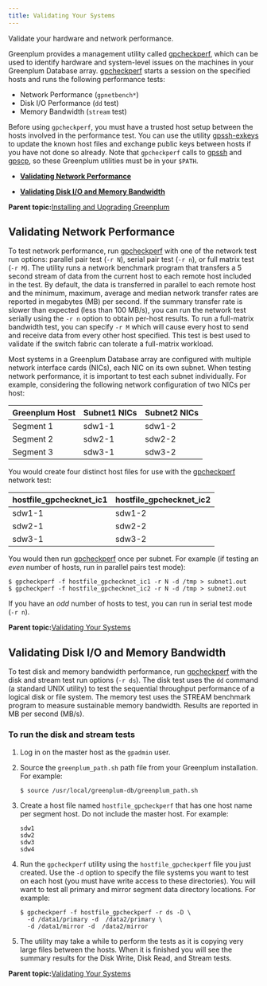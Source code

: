 ```yaml
---
title: Validating Your Systems 
---
```


Validate your hardware and network performance.

Greenplum provides a management utility called [gpcheckperf](../utility_guide/ref/gpcheckperf.html), which can be used to identify hardware and system-level issues on the machines in your Greenplum Database array. [gpcheckperf](../utility_guide/ref/gpcheckperf.html) starts a session on the specified hosts and runs the following performance tests:

-   Network Performance \(`gpnetbench*`\)
-   Disk I/O Performance \(`dd` test\)
-   Memory Bandwidth \(`stream` test\)

Before using `gpcheckperf`, you must have a trusted host setup between the hosts involved in the performance test. You can use the utility [gpssh-exkeys](../utility_guide/ref/gpssh-exkeys.html) to update the known host files and exchange public keys between hosts if you have not done so already. Note that `gpcheckperf` calls to [gpssh](../utility_guide/ref/gpssh.html) and [gpscp](../utility_guide/ref/gpscp.html), so these Greenplum utilities must be in your `$PATH`.

-   **[Validating Network Performance](validate.html)**  

-   **[Validating Disk I/O and Memory Bandwidth](validate.html)**  


**Parent topic:**[Installing and Upgrading Greenplum](install_guide.html)

## <a id="topic4"></a>Validating Network Performance 

To test network performance, run [gpcheckperf](../utility_guide/ref/gpcheckperf.html) with one of the network test run options: parallel pair test \(`-r N`\), serial pair test \(`-r n`\), or full matrix test \(`-r M`\). The utility runs a network benchmark program that transfers a 5 second stream of data from the current host to each remote host included in the test. By default, the data is transferred in parallel to each remote host and the minimum, maximum, average and median network transfer rates are reported in megabytes \(MB\) per second. If the summary transfer rate is slower than expected \(less than 100 MB/s\), you can run the network test serially using the `-r n` option to obtain per-host results. To run a full-matrix bandwidth test, you can specify `-r M` which will cause every host to send and receive data from every other host specified. This test is best used to validate if the switch fabric can tolerate a full-matrix workload.

Most systems in a Greenplum Database array are configured with multiple network interface cards \(NICs\), each NIC on its own subnet. When testing network performance, it is important to test each subnet individually. For example, considering the following network configuration of two NICs per host:

|Greenplum Host|Subnet1 NICs|Subnet2 NICs|
|--------------|------------|------------|
|Segment 1|sdw1-1|sdw1-2|
|Segment 2|sdw2-1|sdw2-2|
|Segment 3|sdw3-1|sdw3-2|

You would create four distinct host files for use with the [gpcheckperf](../utility_guide/ref/gpcheckperf.html) network test:

|hostfile\_gpchecknet\_ic1|hostfile\_gpchecknet\_ic2|
|-------------------------|-------------------------|
|sdw1-1|sdw1-2|
|sdw2-1|sdw2-2|
|sdw3-1|sdw3-2|

You would then run [gpcheckperf](../utility_guide/ref/gpcheckperf.html) once per subnet. For example \(if testing an *even* number of hosts, run in parallel pairs test mode\):

```
$ gpcheckperf -f hostfile_gpchecknet_ic1 -r N -d /tmp > subnet1.out
$ gpcheckperf -f hostfile_gpchecknet_ic2 -r N -d /tmp > subnet2.out
```

If you have an *odd* number of hosts to test, you can run in serial test mode \(`-r n`\).

**Parent topic:**[Validating Your Systems](validate.html)

## <a id="topic5"></a>Validating Disk I/O and Memory Bandwidth 

To test disk and memory bandwidth performance, run [gpcheckperf](../utility_guide/ref/gpcheckperf.html) with the disk and stream test run options \(`-r ds`\). The disk test uses the `dd` command \(a standard UNIX utility\) to test the sequential throughput performance of a logical disk or file system. The memory test uses the STREAM benchmark program to measure sustainable memory bandwidth. Results are reported in MB per second \(MB/s\).

### <a id="jj161569"></a>To run the disk and stream tests 

1.  Log in on the master host as the `gpadmin` user.
2.  Source the `greenplum_path.sh` path file from your Greenplum installation. For example:

    ```
    $ source /usr/local/greenplum-db/greenplum_path.sh
    ```

3.  Create a host file named `hostfile_gpcheckperf` that has one host name per segment host. Do not include the master host. For example:

    ```
    sdw1
    sdw2
    sdw3
    sdw4
    ```

4.  Run the `gpcheckperf` utility using the `hostfile_gpcheckperf` file you just created. Use the `-d` option to specify the file systems you want to test on each host \(you must have write access to these directories\). You will want to test all primary and mirror segment data directory locations. For example:

    ```
    $ gpcheckperf -f hostfile_gpcheckperf -r ds -D \
      -d /data1/primary -d  /data2/primary \
      -d /data1/mirror -d  /data2/mirror
    ```

5.  The utility may take a while to perform the tests as it is copying very large files between the hosts. When it is finished you will see the summary results for the Disk Write, Disk Read, and Stream tests.

**Parent topic:**[Validating Your Systems](validate.html)

